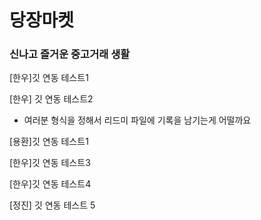 # 당장마켓

### 신나고 즐거운 중고거래 생활

[한우]깃 연동 테스트1

[한우] 깃 연동 테스트2

- 여러분 형식을 정해서 리드미 파일에 기록을 남기는게 어떨까요

[용환]깃 연동 테스트1

[한우]깃 연동 테스트3

[한우]깃 연동 테스트4

[정진] 깃 연동 테스트 5

